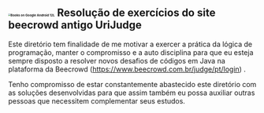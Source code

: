 ## <img src="https://emojipedia-us.s3.dualstack.us-west-1.amazonaws.com/thumbs/120/google/313/books_1f4da.png" alt="Books on Google Android 12L" style="zoom:30%;" />  Resolução de exercícios do site beecrowd antigo UriJudge

Este diretório tem finalidade de me motivar a exercer a prática da lógica de programação, manter o compromisso e a auto disciplina para que eu esteja sempre disposto a resolver novos desafios de códigos em Java na plataforma da Beecrowd (https://www.beecrowd.com.br/judge/pt/login) .

Tenho  compromisso de estar constantemente abastecido este diretório com as soluções desenvolvidas para que assim também eu possa auxiliar outras pessoas que necessitem complementar seus estudos.
